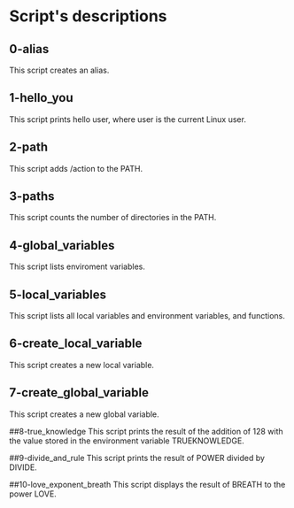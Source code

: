 # Script's descriptions

## 0-alias
This script creates an alias.

## 1-hello_you
This script prints hello user, where user is the current Linux user.

## 2-path
This script adds /action to the PATH.

## 3-paths
This script counts the number of directories in the PATH.

## 4-global_variables
This script lists enviroment variables.

## 5-local_variables
This script lists all local variables and environment variables, and functions.

## 6-create_local_variable
This script creates a new local variable.

## 7-create_global_variable
This script creates a new global variable.

##8-true_knowledge
This script prints the result of the addition of 128 with the value stored in the environment variable TRUEKNOWLEDGE.

##9-divide_and_rule
This script  prints the result of POWER divided by DIVIDE.

##10-love_exponent_breath
This script displays the result of BREATH to the power LOVE.

